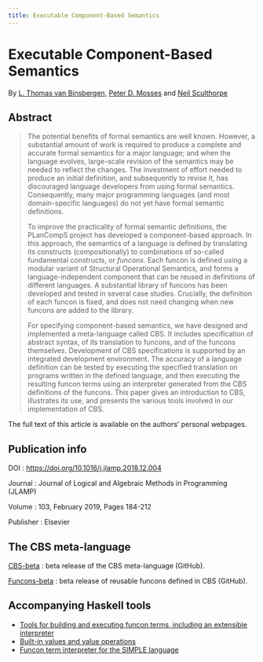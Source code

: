 ```yaml
---
title: Executable Component-Based Semantics
---
```


# Executable Component-Based Semantics

By [L. Thomas van Binsbergen](https://ltvanbinsbergen.nl/publications), [Peter D. Mosses](https://pdmosses.github.io/) and [Neil Sculthorpe](http://neilsculthorpe.com/)

## Abstract

> The potential benefits of formal semantics are well known. However, a substantial amount of work is required to produce a complete and accurate formal semantics for a major language; and when the language evolves, large-scale revision of the semantics may be needed to reflect the changes. The investment of effort needed to produce an initial definition, and subsequently to revise it, has discouraged language developers from using formal semantics. Consequently, many major programming languages (and most domain-specific languages) do not yet have formal semantic definitions.
>
> To improve the practicality of formal semantic definitions, the PLanCompS project has developed a component-based approach. In this approach, the semantics of a language is defined by translating its constructs (compositionally) to combinations of so-called fundamental constructs, or *funcons*. Each funcon is defined using a modular variant of Structural Operational Semantics, and forms a language-independent component that can be reused in definitions of different languages. A substantial library of funcons has been developed and tested in several case studies. Crucially, the definition of each funcon is fixed, and does not need changing when new funcons are added to the library.
>
> For specifying component-based semantics, we have designed and implemented a meta-language called CBS. It includes specification of abstract syntax, of its translation to funcons, and of the funcons themselves. Development of CBS specifications is supported by an integrated development environment. The accuracy of a language definition can be tested by executing the specified translation on programs written in the defined language, and then executing the resulting funcon terms using an interpreter generated from the CBS definitions of the funcons. This paper gives an introduction to CBS, illustrates its use, and presents the various tools involved in our implementation of CBS.

The full text of this article is available on the authors’ personal webpages.

## Publication info

DOI
: https://doi.org/10.1016/j.jlamp.2018.12.004

Journal
: Journal of Logical and Algebraic Methods in Programming (JLAMP)

Volume
: 103, February 2019, Pages 184-212

Publisher
: Elsevier

## The CBS meta-language

[CBS-beta](https://plancomps.github.io/CBS-beta/)
: beta release of the CBS meta-language (GitHub).

[Funcons-beta](https://plancomps.github.io/CBS-beta/Funcons-beta/)
: beta release of reusable funcons defined in CBS (GitHub).

## Accompanying Haskell tools

- [Tools for building and executing funcon terms, including an extensible interpreter](https://hackage.haskell.org/package/funcons-tools-0.2.0.5)
- [Built-in values and value operations](https://hackage.haskell.org/package/funcons-values-0.1.0.3)
- [Funcon term interpreter for the SIMPLE language](https://hackage.haskell.org/package/funcons-simple-0.1.0.3)
